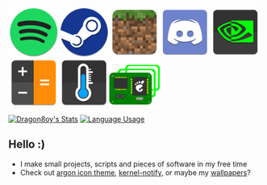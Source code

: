 <img align='left' src='https://raw.githubusercontent.com/Dragon8oy/argon-icon-theme/master/argon/scalable/apps/spotify-client.svg' width='100'>
<img align='left' src='https://raw.githubusercontent.com/Dragon8oy/argon-icon-theme/master/argon/scalable/apps/steam.svg' width='100'>
<img align='left' src='https://raw.githubusercontent.com/Dragon8oy/argon-icon-theme/master/argon/scalable/apps/minecraft-launcher.svg' width='100'>
<img align='left' src='https://raw.githubusercontent.com/Dragon8oy/argon-icon-theme/master/argon/scalable/apps/discord.svg' width='100'>
<img align='left' src='https://raw.githubusercontent.com/Dragon8oy/argon-icon-theme/master/argon/scalable/apps/nvidia-settings.svg' width='100'>
<img align='left' src='https://raw.githubusercontent.com/Dragon8oy/argon-icon-theme/master/argon/scalable/apps/org.gnome.Calculator.svg' width='100'>
<img align='left' src='https://raw.githubusercontent.com/Dragon8oy/argon-icon-theme/master/argon/scalable/apps/psensor.svg' width='100'>
<img align='top' src='https://raw.githubusercontent.com/Dragon8oy/argon-icon-theme/master/argon/scalable/apps/org.gnome.Boxes.svg' width='100'>

[![Dragon8oy's Stats](https://github-readme-stats.vercel.app/api?username=Dragon8oy&show_icons=true&count_private=true&hide_border=true&theme=dark)](https://github.com/Dragon8oy)
[![Language Usage](https://github-readme-stats.vercel.app/api/top-langs/?username=Dragon8oy&hide_border=true&theme=dark&layout=compact)](https://github.com/Dragon8oy)

## Hello :)
  - I make small projects, scripts and pieces of software in my free time
  - Check out [argon icon theme](https://github.com/Dragon8oy/argon-icon-theme), [kernel-notify](https://github.com/Dragon8oy/kernel-notify), or maybe my [wallpapers](https://github.com/Dragon8oy/dotfiles/tree/master/Components/Wallpapers)?
